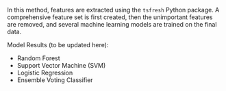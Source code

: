 In this method, features are extracted using the `tsfresh` Python package. A comprehensive feature set is first created, then the unimportant features are removed, and several machine learning models are trained on the final data.

Model Results (to be updated here):
* Random Forest
* Support Vector Machine (SVM)
* Logistic Regression
* Ensemble Voting Classifier